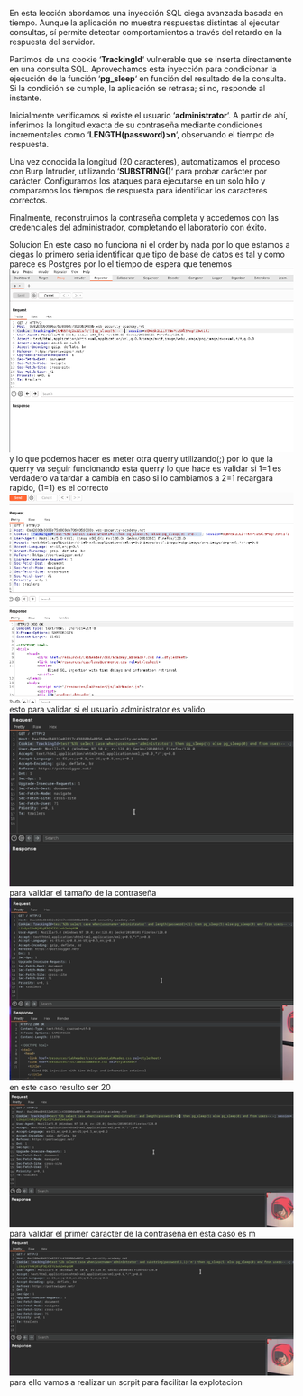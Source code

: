 En esta lección abordamos una inyección SQL ciega avanzada basada en tiempo. Aunque la aplicación no muestra respuestas distintas al ejecutar consultas, sí permite detectar comportamientos a través del retardo en la respuesta del servidor.

Partimos de una cookie ‘**TrackingId**‘ vulnerable que se inserta directamente en una consulta SQL. Aprovechamos esta inyección para condicionar la ejecución de la función ‘**pg_sleep**‘ en función del resultado de la consulta. Si la condición se cumple, la aplicación se retrasa; si no, responde al instante.

Inicialmente verificamos si existe el usuario ‘**administrator**‘. A partir de ahí, inferimos la longitud exacta de su contraseña mediante condiciones incrementales como ‘**LENGTH(password)>n**‘, observando el tiempo de respuesta.

Una vez conocida la longitud (20 caracteres), automatizamos el proceso con Burp Intruder, utilizando ‘**SUBSTRING()**‘ para probar carácter por carácter. Configuramos los ataques para ejecutarse en un solo hilo y comparamos los tiempos de respuesta para identificar los caracteres correctos.

Finalmente, reconstruimos la contraseña completa y accedemos con las credenciales del administrador, completando el laboratorio con éxito.

Solucion
En este caso no funciona ni el order by nada por lo que estamos a ciegas
lo primero seria identificar que tipo de base de datos es
tal y como parece es Postgres por lo el tiempo de espera que tenemos
![Pasted_image_20250704121358.png](Imagenes/Pasted_image_20250704121358.png)
y lo que podemos hacer es meter otra querry utilizando(;) por lo que la querry va seguir funcionando esta querry lo que hace es validar si 1=1 es verdadero va tardar a cambia en caso si lo cambiamos a 2=1 recargara rapido, (1=1) es el correcto
![Pasted_image_20250704122057.png](Imagenes/Pasted_image_20250704122057.png)
esto para validar si el usuario administrator es valido
![Pasted_image_20250704122401.png](Imagenes/Pasted_image_20250704122401.png)
para validar el tamaño de la contraseña
![Pasted_image_20250704122452.png](Imagenes/Pasted_image_20250704122452.png)
en este caso resulto ser 20
![Pasted_image_20250704122520.png](Imagenes/Pasted_image_20250704122520.png)
para validar el primer caracter de la contraseña en esta caso es m
![Pasted_image_20250704122645.png](Imagenes/Pasted_image_20250704122645.png)
para ello vamos a realizar un scrpit para facilitar la explotacion
